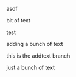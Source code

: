 asdf


bit of text

test

adding a bunch of text



this is the addtext branch


just a bunch of text